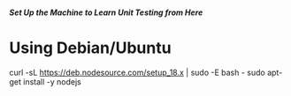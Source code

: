 <h4><i>Set Up the Machine to Learn Unit Testing from Here </i> </h4>


# Using Debian/Ubuntu
curl -sL https://deb.nodesource.com/setup_18.x | sudo -E bash -
sudo apt-get install -y nodejs   
